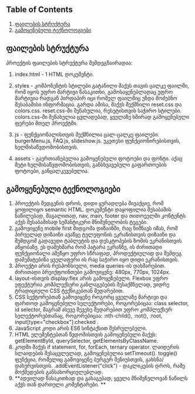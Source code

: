 

## Table of Contents

1. [ფაილების სტრუქტურა](#structure)
2. [გამოყენებული ტექნოლოგიები](#technologies)
   
## ფაილების სტრუქტურა

პროექტის ფაილების სტრუქტურა შემდეგნაირადაა:
1. index.html - 1 HTML დოკუმენტი.
2. styles - კომპონენტის სტილები გატანილი მაქვს თავის ცალკე ფაილში, რომ იყოს უფრო მარტივი წასაკითხი, გამოსაყენებლადაც უფრო მარტივია რადგან პირდაპირ იცი რომელ ფაილშიც უნდა მოძებნო შესაბამისი ინფორმაცია.
            გარდა ამისა, მაქვს შექმნილი reset.css და colors.css.
            reset.css-ში შენახულია, რესეტისთვის საჭირო სტილები. colors.css-ში შენახულია ცვლადებად, ყველაზე ხშირად გამოყენებული ფერები მთელ პროექტში. 
            
3. js - ფუნქციონალისთვის შექმნილია ცალ-ცალკე ფაილები.
        burgerMenu.js, FAQ.js, slideshow.js. უკეთესი ფუნქციონირებისთვის, ხელმისაწვდომობისთვის.
4. assets - გაერთიანებულია გამოყენებული ფოტოები და ფონტი. აქაც მეტი ხელმისაწვდომობისთვის, განსხვავებული გაფართოების ფოტოები, განცალკევებულია.

## გამოყენებული ტექნოლოგიები
1. პროექტის შედგენის დროს, დიდი ყურადღება მივაქციე, რომ ყოფილიყო semantic HTML. დოკუმენტი დაყოფილია შესაბამის ნაწილებად, მაგალითად, nav, main, footer და თითოეულში კონტენტს აქვს შესაბამისად სემანტიკური მნიშვნელობის ტეგები.
2. გამოვიყენე mobile first მიდგომა დიზაინში, რაც ნიშნავს იმას, რომ პირველად დიზაინი ავაწყე ტელეფონის ეკრანისთვის დიზაინი და შემდგომ გადავედი ტაბლეტის და დესკტოპების ზომის ეკრანისთვის აწყობაზე. ეს დამეხმარა რომ პატარა ეკრანზე, ის ძირითადი ფუნქციონალი ამეწყო უფრო სწრაფად, პროდუქტიულად და შემდეგ დამემატებინა ყველაფერი ის რაც საჭირო იყო დიდი ეკრანისთვის. 
3.  პროექტი არის რესპონსიული, media queries-ის დახმარებით. ძირითადი ბრეიქფოინთები გამოვიყენე: 480px, 770px, 1024px.
4.  layout-ისთვის display:flex არის გამოყენებული. Flexbox უფრო ეფექტურია კომპლექსური განლაგებების შესაქმნელად, ვიდრე ტრადიციული CSS ტექნიკებთან შედარებით.
5.  CSS სექტორებთან გამოვიყენე როგორც ყველაზე მარტივი და ფართოდ გამოყენებული სელექტორები, როგორებიცაა: class selector, id selector, მაგრამ ასევე შევეხე შედარებით უფრო კომპლექსურ სელექტორებთანაც, როგორებიცაა:
:nth-child(), :not(), :root, input[type="checkbox"]:checked .
6.  JavaScript კოდი არის ES6 სინტაქსით შესრულებული.
7.  HTML ელემენტებთან წვდომისთვის გამოყენებული მაქვს: getElementById, querySelector, getElementsByClassName.
8.  კოდში მაქვს if statement, for, forEach, ternary operator.
    ლაიდერის სლაიდების შესაცვლელად, გამოყენებულია setTimeout().
    toggle() ფუნქცია, რომელიც გამოვიყენე ბურგერ მენიუსთვის, გახსნა/დახურვისთვის.
    .addEventListener("click") - დაკლიკების დროს, რამე მოქმედების განსახორციელებლად.
9. **ადვილად წასაკითხად და გასაგებად, ყველა მნიშვნელოვან ნაწილს აქვს თან დართული კომენტარები. **
